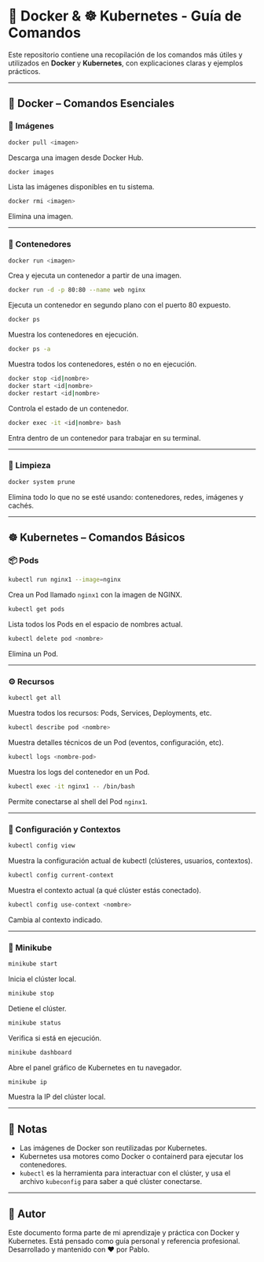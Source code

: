 # 🐳 Docker & ☸️ Kubernetes - Guía de Comandos

Este repositorio contiene una recopilación de los comandos más útiles y utilizados en **Docker** y **Kubernetes**, con explicaciones claras y ejemplos prácticos.

---

## 🐳 Docker – Comandos Esenciales

### 🔧 Imágenes

```bash
docker pull <imagen>
```
Descarga una imagen desde Docker Hub.

```bash
docker images
```
Lista las imágenes disponibles en tu sistema.

```bash
docker rmi <imagen>
```
Elimina una imagen.

---

### 🚀 Contenedores

```bash
docker run <imagen>
```
Crea y ejecuta un contenedor a partir de una imagen.

```bash
docker run -d -p 80:80 --name web nginx
```
Ejecuta un contenedor en segundo plano con el puerto 80 expuesto.

```bash
docker ps
```
Muestra los contenedores en ejecución.

```bash
docker ps -a
```
Muestra todos los contenedores, estén o no en ejecución.

```bash
docker stop <id|nombre>
docker start <id|nombre>
docker restart <id|nombre>
```
Controla el estado de un contenedor.

```bash
docker exec -it <id|nombre> bash
```
Entra dentro de un contenedor para trabajar en su terminal.

---

### 🧹 Limpieza

```bash
docker system prune
```
Elimina todo lo que no se esté usando: contenedores, redes, imágenes y cachés.

---

## ☸️ Kubernetes – Comandos Básicos

### 📦 Pods

```bash
kubectl run nginx1 --image=nginx
```
Crea un Pod llamado `nginx1` con la imagen de NGINX.

```bash
kubectl get pods
```
Lista todos los Pods en el espacio de nombres actual.

```bash
kubectl delete pod <nombre>
```
Elimina un Pod.

---

### ⚙️ Recursos

```bash
kubectl get all
```
Muestra todos los recursos: Pods, Services, Deployments, etc.

```bash
kubectl describe pod <nombre>
```
Muestra detalles técnicos de un Pod (eventos, configuración, etc).

```bash
kubectl logs <nombre-pod>
```
Muestra los logs del contenedor en un Pod.

```bash
kubectl exec -it nginx1 -- /bin/bash
```
Permite conectarse al shell del Pod `nginx1`.


---

### 📁 Configuración y Contextos

```bash
kubectl config view
```
Muestra la configuración actual de kubectl (clústeres, usuarios, contextos).

```bash
kubectl config current-context
```
Muestra el contexto actual (a qué clúster estás conectado).

```bash
kubectl config use-context <nombre>
```
Cambia al contexto indicado.

---

### 🧪 Minikube

```bash
minikube start
```
Inicia el clúster local.

```bash
minikube stop
```
Detiene el clúster.

```bash
minikube status
```
Verifica si está en ejecución.

```bash
minikube dashboard
```
Abre el panel gráfico de Kubernetes en tu navegador.

```bash
minikube ip
```
Muestra la IP del clúster local.

---

## 📌 Notas

- Las imágenes de Docker son reutilizadas por Kubernetes.
- Kubernetes usa motores como Docker o containerd para ejecutar los contenedores.
- `kubectl` es la herramienta para interactuar con el clúster, y usa el archivo `kubeconfig` para saber a qué clúster conectarse.

---

## 🧠 Autor

Este documento forma parte de mi aprendizaje y práctica con Docker y Kubernetes. Está pensado como guía personal y referencia profesional.  
Desarrollado y mantenido con ❤️ por Pablo.

